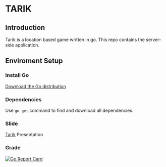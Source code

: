 # TARIK
## Introduction 
Tarik is a location based game written in go. This repo contains the server-side application.
## Enviroment Setup
### Install Go
[Download the Go distribution](https://golang.org/doc/install)

### Dependencies
Use ```go get``` command to find and download all dependencies.

### Slide
[Tarik](https://docs.google.com/presentation/d/1BWv2X9alBVuA08rEj1_y3VCr5z9naPsObsNL-GosYLg/edit?usp=sharing) Presentation

### Grade
[![Go Report Card](https://goreportcard.com/badge/github.com/tarik-app/TARIK)](https://goreportcard.com/report/github.com/tarik-app/TARIK)


